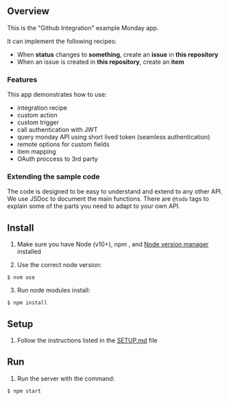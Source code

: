 ## Overview

This is the "Github Integration" example Monday app.

It can implement the following recipes: 
- When **status** changes to **something**, create an **issue** in **this repository**
- When an issue is created in **this repository**, create an **item**

### Features
This app demonstrates how to use:

- integration recipe
- custom action
- custom trigger
- call authentication with JWT
- query monday API using short lived token (seamless authentication)
- remote options for custom fields
- item mapping
- OAuth proccess to 3rd party

### Extending the sample code

The code is designed to be easy to understand and extend to any other API. We use JSDoc to document the main functions. There are `@todo` tags to explain some of the parts you need to adapt to your own API. 

## Install

1. Make sure you have Node (v10+), npm , and [Node version manager](https://github.com/nvm-sh/nvm) installed

2. Use the correct node version:

```
$ nvm use
```

3. Run node modules install:

```
$ npm install
```

## Setup

1. Follow the instructions listed in the [SETUP.md](SETUP.md) file 

## Run

1. Run the server with the command:

```
$ npm start
```
